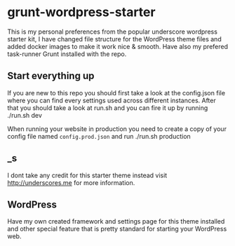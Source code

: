# grunt-wordpress-starter
This is my personal preferences from the popular underscore wordpress starter kit, I have changed file structure for the WordPress theme files and added docker images to make it work nice & smooth. Have also my prefered task-runner Grunt installed with the repo.

## Start everything up
If you are new to this repo you should first take a look at the config.json file where you can find every settings used across different instances.
After that you should take a look at run.sh and you can fire it up by running ./run.sh dev

When running your website in production you need to create a copy of your config file named `config.prod.json` and run ./run.sh production

## _s
I dont take any credit for this starter theme instead visit http://underscores.me for more information.

## WordPress
Have my own created framework and settings page for this theme installed and other special feature that is pretty standard for starting your WordPress web.
